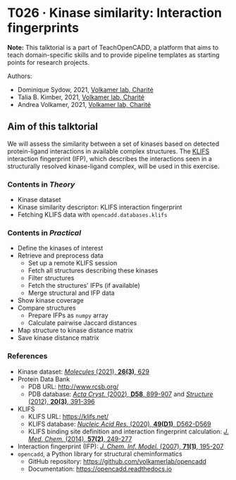 # T026 · Kinase similarity: Interaction fingerprints

**Note:** This talktorial is a part of TeachOpenCADD, a platform that aims to teach domain-specific skills and to provide pipeline templates as starting points for research projects.

Authors:

- Dominique Sydow, 2021, [Volkamer lab, Charité](https://volkamerlab.org/)
- Talia B. Kimber, 2021, [Volkamer lab, Charité](https://volkamerlab.org/)
- Andrea Volkamer, 2021, [Volkamer lab, Charité](https://volkamerlab.org/)


## Aim of this talktorial

We will assess the similarity between a set of kinases based on detected protein-ligand interactions in available complex structures. The [KLIFS](https://klifs.net/) interaction fingerprint (IFP), which describes the interactions seen in a structurally resolved kinase-ligand complex, will be used in this exercise.  


### Contents in *Theory*

* Kinase dataset
* Kinase similarity descriptor: KLIFS interaction fingerprint
* Fetching KLIFS data with `opencadd.databases.klifs`


### Contents in *Practical*

* Define the kinases of interest
* Retrieve and preprocess data
    * Set up a remote KLIFS session
    * Fetch all structures describing these kinases
    * Filter structures
    * Fetch the structures' IFPs (if available)
    * Merge structural and IFP data
* Show kinase coverage
* Compare structures
    * Prepare IFPs as `numpy` array
    * Calculate pairwise Jaccard distances
* Map structure to kinase distance matrix
* Save kinase distance matrix


### References

* Kinase dataset: [<i>Molecules</i> (2021), <b>26(3)</b>, 629](https://www.mdpi.com/1420-3049/26/3/629) 
* Protein Data Bank
  * PDB URL: http://www.rcsb.org/
  * PDB database: [<i>Acta Cryst.</i> (2002), <b>D58</b>, 899-907](https://doi.org/10.1107/S0907444902003451) and [<i>Structure</i> (2012), <b>20(3)</b>, 391-396](https://doi.org/10.1016/j.str.2012.01.010)
* KLIFS
  * KLIFS URL: https://klifs.net/
  * KLIFS database: [<i>Nucleic Acid Res.</i> (2020), <b>49(D1)</b>, D562-D569](https://doi.org/10.1093/nar/gkaa895)
  * KLIFS binding site definition and interaction fingerprint calculation: [<i>J. Med. Chem.</i> (2014), <b>57(2)</b>, 249-277](https://doi.org/10.1021/jm400378w)
* Interaction fingerprint (IFP): [<i>J. Chem. Inf. Model.</i> (2007), <b>71(1)</b>, 195-207](https://doi.org/10.1021/ci600342e)
* `opencadd`, a Python library for structural cheminformatics
  * GitHub repository: https://github.com/volkamerlab/opencadd
  * Documentation: https://opencadd.readthedocs.io
